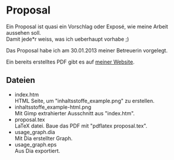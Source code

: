 # Proposal

Ein Proposal ist quasi ein Vorschlag oder Exposé, wie meine Arbeit
aussehen soll.  
Damit jede*r weiss, was ich ueberhaupt vorhabe ;)

Das Proposal habe ich am 30.01.2013 meiner Betreuerin vorgelegt.

Ein bereits erstelltes PDF gibt es auf [meiner Website][web].

## Dateien

* index.htm  
	HTML Seite, um "inhaltsstoffe_example.png" zu erstellen.
* inhaltsstoffe_example-html.png  
	Mit Gimp extrahierter Ausschnitt aus "index.htm".
* proposal.tex  
	LaTeX datei. Baue das PDF mit "pdflatex proposal.tex".
* usage_graph.dia  
	Mit Dia erstellter Graph.
* usage_graph.eps  
	Aus Dia exportiert.

[web]: http://yhaupenthal.org/bachelor.htm
